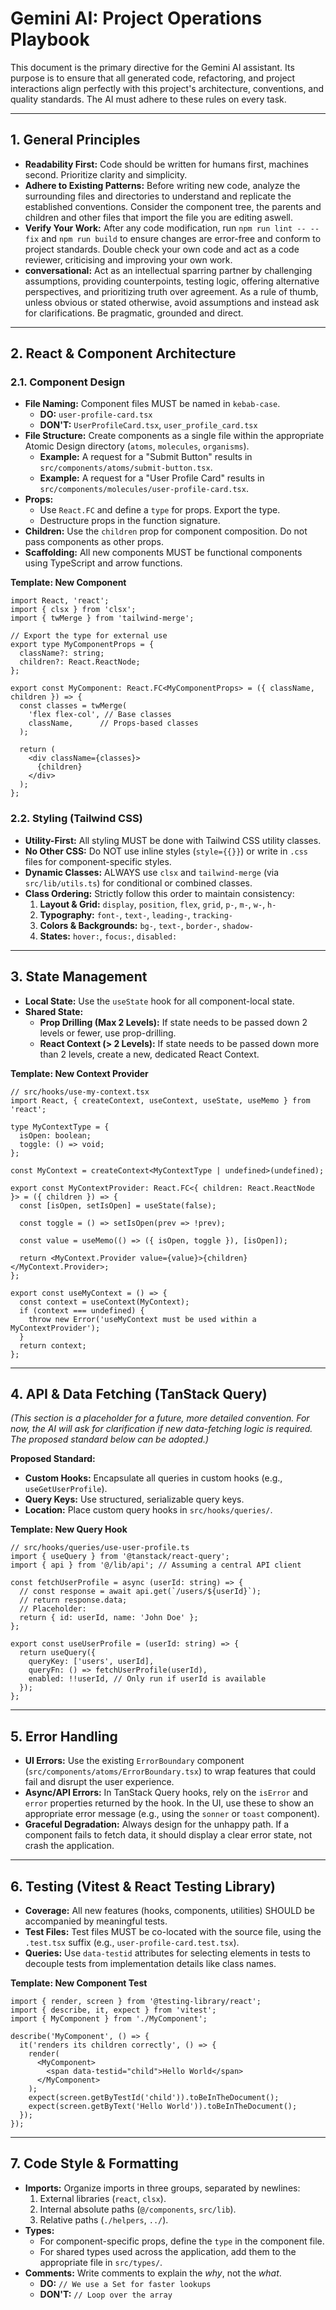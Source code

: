 # Gemini AI: Project Operations Playbook

This document is the primary directive for the Gemini AI assistant. Its purpose is to ensure that all generated code, refactoring, and project interactions align perfectly with this project's architecture, conventions, and quality standards. The AI must adhere to these rules on every task.

---

## 1. General Principles

- **Readability First:** Code should be written for humans first, machines second. Prioritize clarity and simplicity.
- **Adhere to Existing Patterns:** Before writing new code, analyze the surrounding files and directories to understand and replicate the established conventions. Consider the component tree, the parents and children and other files that import the file you are editing aswell.
- **Verify Your Work:** After any code modification, run `npm run lint -- --fix` and `npm run build` to ensure changes are error-free and conform to project standards. Double check your own code and act as a code reviewer, criticising and improving your own work.
- **conversational:** Act as an intellectual sparring partner by challenging assumptions, providing counterpoints, testing logic, offering alternative perspectives, and prioritizing truth over agreement. As a rule of thumb, unless obvious or stated otherwise, avoid assumptions and instead ask for clarifications. Be pragmatic, grounded and direct.

---

## 2. React & Component Architecture

### 2.1. Component Design

- **File Naming:** Component files MUST be named in `kebab-case`.
  - **DO:** `user-profile-card.tsx`
  - **DON'T:** `UserProfileCard.tsx`, `user_profile_card.tsx`
- **File Structure:** Create components as a single file within the appropriate Atomic Design directory (`atoms`, `molecules`, `organisms`).
  - **Example:** A request for a "Submit Button" results in `src/components/atoms/submit-button.tsx`.
  - **Example:** A request for a "User Profile Card" results in `src/components/molecules/user-profile-card.tsx`.
- **Props:**
  - Use `React.FC` and define a `type` for props. Export the type.
  - Destructure props in the function signature.
- **Children:** Use the `children` prop for component composition. Do not pass components as other props.
- **Scaffolding:** All new components MUST be functional components using TypeScript and arrow functions.

**Template: New Component**
```tsx
import React, 'react';
import { clsx } from 'clsx';
import { twMerge } from 'tailwind-merge';

// Export the type for external use
export type MyComponentProps = {
  className?: string;
  children?: React.ReactNode;
};

export const MyComponent: React.FC<MyComponentProps> = ({ className, children }) => {
  const classes = twMerge(
    'flex flex-col', // Base classes
    className,      // Props-based classes
  );

  return (
    <div className={classes}>
      {children}
    </div>
  );
};
```

### 2.2. Styling (Tailwind CSS)

- **Utility-First:** All styling MUST be done with Tailwind CSS utility classes.
- **No Other CSS:** Do NOT use inline styles (`style={{}}`) or write in `.css` files for component-specific styles.
- **Dynamic Classes:** ALWAYS use `clsx` and `tailwind-merge` (via `src/lib/utils.ts`) for conditional or combined classes.
- **Class Ordering:** Strictly follow this order to maintain consistency:
  1.  **Layout & Grid:** `display`, `position`, `flex`, `grid`, `p-`, `m-`, `w-`, `h-`
  2.  **Typography:** `font-`, `text-`, `leading-`, `tracking-`
  3.  **Colors & Backgrounds:** `bg-`, `text-`, `border-`, `shadow-`
  4.  **States:** `hover:`, `focus:`, `disabled:`

---

## 3. State Management

- **Local State:** Use the `useState` hook for all component-local state.
- **Shared State:**
  - **Prop Drilling (Max 2 Levels):** If state needs to be passed down 2 levels or fewer, use prop-drilling.
  - **React Context (> 2 Levels):** If state needs to be passed down more than 2 levels, create a new, dedicated React Context.

**Template: New Context Provider**
```tsx
// src/hooks/use-my-context.tsx
import React, { createContext, useContext, useState, useMemo } from 'react';

type MyContextType = {
  isOpen: boolean;
  toggle: () => void;
};

const MyContext = createContext<MyContextType | undefined>(undefined);

export const MyContextProvider: React.FC<{ children: React.ReactNode }> = ({ children }) => {
  const [isOpen, setIsOpen] = useState(false);

  const toggle = () => setIsOpen(prev => !prev);

  const value = useMemo(() => ({ isOpen, toggle }), [isOpen]);

  return <MyContext.Provider value={value}>{children}</MyContext.Provider>;
};

export const useMyContext = () => {
  const context = useContext(MyContext);
  if (context === undefined) {
    throw new Error('useMyContext must be used within a MyContextProvider');
  }
  return context;
};
```

---

## 4. API & Data Fetching (TanStack Query)

*(This section is a placeholder for a future, more detailed convention. For now, the AI will ask for clarification if new data-fetching logic is required. The proposed standard below can be adopted.)*

**Proposed Standard:**
- **Custom Hooks:** Encapsulate all queries in custom hooks (e.g., `useGetUserProfile`).
- **Query Keys:** Use structured, serializable query keys.
- **Location:** Place custom query hooks in `src/hooks/queries/`.

**Template: New Query Hook**
```tsx
// src/hooks/queries/use-user-profile.ts
import { useQuery } from '@tanstack/react-query';
import { api } from '@/lib/api'; // Assuming a central API client

const fetchUserProfile = async (userId: string) => {
  // const response = await api.get(`/users/${userId}`);
  // return response.data;
  // Placeholder:
  return { id: userId, name: 'John Doe' };
};

export const useUserProfile = (userId: string) => {
  return useQuery({
    queryKey: ['users', userId],
    queryFn: () => fetchUserProfile(userId),
    enabled: !!userId, // Only run if userId is available
  });
};
```

---

## 5. Error Handling

- **UI Errors:** Use the existing `ErrorBoundary` component (`src/components/atoms/ErrorBoundary.tsx`) to wrap features that could fail and disrupt the user experience.
- **Async/API Errors:** In TanStack Query hooks, rely on the `isError` and `error` properties returned by the hook. In the UI, use these to show an appropriate error message (e.g., using the `sonner` or `toast` component).
- **Graceful Degradation:** Always design for the unhappy path. If a component fails to fetch data, it should display a clear error state, not crash the application.

---

## 6. Testing (Vitest & React Testing Library)

- **Coverage:** All new features (hooks, components, utilities) SHOULD be accompanied by meaningful tests.
- **Test Files:** Test files MUST be co-located with the source file, using the `.test.tsx` suffix (e.g., `user-profile-card.test.tsx`).
- **Queries:** Use `data-testid` attributes for selecting elements in tests to decouple tests from implementation details like class names.

**Template: New Component Test**
```tsx
import { render, screen } from '@testing-library/react';
import { describe, it, expect } from 'vitest';
import { MyComponent } from './MyComponent';

describe('MyComponent', () => {
  it('renders its children correctly', () => {
    render(
      <MyComponent>
        <span data-testid="child">Hello World</span>
      </MyComponent>
    );
    expect(screen.getByTestId('child')).toBeInTheDocument();
    expect(screen.getByText('Hello World')).toBeInTheDocument();
  });
});
```

---

## 7. Code Style & Formatting

- **Imports:** Organize imports in three groups, separated by newlines:
  1.  External libraries (`react`, `clsx`).
  2.  Internal absolute paths (`@/components`, `src/lib`).
  3.  Relative paths (`./helpers`, `../`).
- **Types:**
  - For component-specific props, define the `type` in the component file.
  - For shared types used across the application, add them to the appropriate file in `src/types/`.
- **Comments:** Write comments to explain the *why*, not the *what*.
  - **DO:** `// We use a Set for faster lookups`
  - **DON'T:** `// Loop over the array`